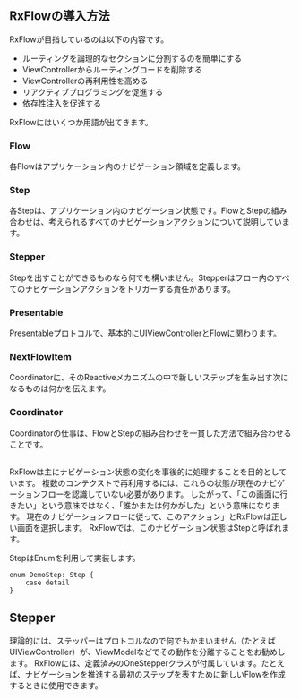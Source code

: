 ## RxFlowの導入方法

RxFlowが目指しているのは以下の内容です。

+ ルーティングを論理的なセクションに分割するのを簡単にする
+ ViewControllerからルーティングコードを削除する
+ ViewControllerの再利用性を高める
+ リアクティブプログラミングを促進する
+ 依存性注入を促進する

RxFlowにはいくつか用語が出てきます。

### Flow
各Flowはアプリケーション内のナビゲーション領域を定義します。

### Step
各Stepは、アプリケーション内のナビゲーション状態です。FlowとStepの組み合わせは、考えられるすべてのナビゲーションアクションについて説明しています。

### Stepper
Stepを出すことができるものなら何でも構いません。Stepperはフロー内のすべてのナビゲーションアクションをトリガーする責任があります。

### Presentable
Presentableプロトコルで、基本的にUIViewControllerとFlowに関わります。

### NextFlowItem
Coordinatorに、そのReactiveメカニズムの中で新しいステップを生み出す次になるものは何かを伝えます。

### Coordinator
Coordinatorの仕事は、FlowとStepの組み合わせを一貫した方法で組み合わせることです。


##
RxFlowは主にナビゲーション状態の変化を事後的に処理することを目的としています。
複数のコンテクストで再利用するには、これらの状態が現在のナビゲーションフローを認識していない必要があります。
したがって、「この画面に行きたい」という意味ではなく、「誰かまたは何かがした」という意味になります。
現在のナビゲーションフローに従って、このアクション」とRxFlowは正しい画面を選択します。
RxFlowでは、このナビゲーション状態はStepと呼ばれます。

StepはEnumを利用して実装します。

```
enum DemoStep: Step {
    case detail
}
```


## Stepper
理論的には、ステッパーはプロトコルなので何でもかまいません（たとえばUIViewController）が、ViewModelなどでその動作を分離することをお勧めします。
RxFlowには、定義済みのOneStepperクラスが付属しています。たとえば、ナビゲーションを推進する最初のステップを表すために新しいFlowを作成するときに使用できます。
